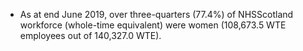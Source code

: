 * As at end June 2019, over three-quarters (77.4%) of NHSScotland workforce (whole-time equivalent) were women (108,673.5 WTE employees out of 140,327.0 WTE).
